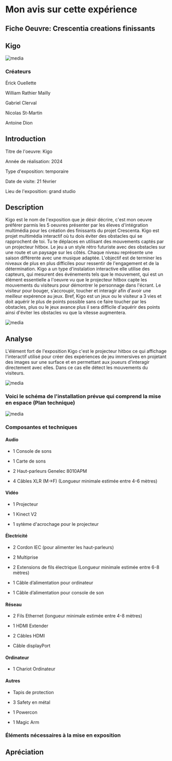 # Mon avis sur cette expérience

## Fiche Oeuvre: Crescentia creations finissants 

## Kigo
![media](media/affiche_Kigo.jpg)
### Créateurs

Érick Ouellette

William Rathier Mailly

Gabriel Clerval

Nicolas St-Martin

Antoine Dion

## Introduction
Titre de l'oeuvre: Kigo

Année de réalisation: 2024

Type d'exposition: temporaire

Date de visite: 21 février

Lieu de l'exposition: grand studio

## Description 
Kigo est le nom de l'exposition que je désir décrire, c'est mon oeuvre préférer parmis les 5 oeuvres présenter par les éleves d'intégration multimédia pour les création des finissants du projet Crescenta. Kigo est projet multimédia interactif où tu dois éviter des obstacles qui se rapprochent de toi. Tu te déplaces en utilisant des mouvements captés par un projecteur hitbox. Le jeu a un style rétro futuriste avec des obstacles sur une route et un paysage sur les côtés. Chaque niveau représente une saison différente avec une musique adaptée. L'objectif est de terminer les niveaux de plus en plus difficiles pour ressentir de l'engagement et de la détermination. Kigo a un type d'instalation interactive elle utilise des capteurs, qui mesurent des événements tels que le mouvement, qui est un élément essentielle a l'oeuvre vu que le projecteur hitbox capte les mouvements du visiteurs pour démontrer le personnage dans l'écrant. Le visiteur pour bouger, s’accroupir, toucher et interagir afin d'avoir une meilleur expérence au jeux. Bref, Kigo est un jeux ou le visiteur a 3 vies et doit aquérir le plus de points possible sans ce faire toucher par les obstacles, plus ou le jeux avance plus il sera difficile d'aquérir des points ainsi d'éviter les obstacles vu que la vitesse augmentera. 

![media](media/kigo_complet.jpg)

## Analyse 
L'élément fort de l'exposition Kigo c'est le projecteur hitbox ce qui affichage l'interactif utilisé pour créer des expériences de jeu immersives en projetant des images sur une surface et en permettant aux joueurs d'interagir directement avec elles. Dans ce cas elle détect les mouvements du visiteurs. 

![media](media/projecteur_hitbox.jpg)

### Voici le schéma de l'installation prévue qui comprend la mise en espace (Plan technique)
![media](media/plantation_technique.png)

### Composantes et techniques

#### Audio

- 1 Console de sons

- 1 Carte de sons

- 2 Haut-parleurs Genelec 8010APM

- 4 Câbles XLR (M->F) (Longueur minimale estimée entre 4-6 mètres)

#### Vidéo

- 1 Projecteur

- 1 Kinect V2

- 1 sytème d'acrochage pour le projecteur

#### Électricité

- 2 Cordon IEC (pour alimenter les haut-parleurs)

- 2 Multiprise

- 2 Extensions de fils électrique (Longueur minimale estimée entre 6-8 mètres)

- 1 Câble d’alimentation pour ordinateur

- 1 Câble d’alimentation pour console de son

#### Réseau

- 2 Fils Ethernet (longueur minimale estimée entre 4-8 mètres)

- 1 HDMI Extender

- 2 Câbles HDMI

- Câble displayPort

#### Ordinateur

- 1 Chariot Ordinateur

#### Autres

- Tapis de protection

- 3 Safety en métal

- 1 Powercon

- 1 Magic Arm


### Éléments nécessaires à la mise en exposition



## Apréciation
